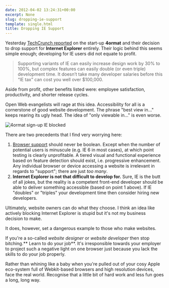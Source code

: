 ```yaml
---
date: 2012-04-02 13:24:31+00:00
excerpt: None
slug: dropping-ie-support
template: single.html
title: Dropping IE Support
---
```


Yesterday [TechCrunch reported](http://techcrunch.com/2012/04/01/bootstrapped-startup-saves-over-100k-by-dropping-ie/) on the start-up **4ormat** and their decision to drop support for **Internet Explorer** entirely. Their logic behind this seems simple enough; developing for IE users did not equate to profit.

> Supporting variants of IE can easily increase design work by 30% to 100%, but complex features can easily double (or even triple) development time. It doesn’t take many developer salaries before this “IE tax” can cost you well over $100,000.

Aside from profit, other benefits listed were: employee satisfaction, productivity, and shorter release cycles.

Open Web evangelists will rage at this idea. Accessibility for all is a cornerstone of good website development. The phrase "best view in..." keeps rearing its ugly head. The idea of "only viewable in..." is even worse.

![4ormat sign-up IE blocked](/images/2012/04/Screen-shot-2012-04-02-at-14.00.51.png)

There are two precedents that I find very worrying here:

1. [Browser support](/2012/03/03/forget-about-browser-support/) should never be boolean. Except when the number of potential users is minuscule (e.g. IE 6 in most cases), at which point testing is clearly unprofitable. A tiered visual and functional experience based on feature detection should exist, i.e. progressive enhancement. Any individual browser or device accessing a website is irrelevant in regards to "support"; there are just _too many_.
2. **Internet Explorer is not that difficult to develop for.** Sure, IE is the butt of all jokes, but the reality is a competent front-end developer should be able to deliver something accessible (based on point 1 above). If IE "doubles" or "triples" your development time then consider hiring new developers.

Ultimately, website owners can do what they choose. I think an idea like actively blocking Internet Explorer is stupid but it's not my business decision to make.

It does, however, set a dangerous example to those who make websites.

If you're a so-called _website designer_ or _website developer_ then stop bitching.** Learn to do your job**. It's irresponsible towards your employer to project such a negative light on one browser just because you lack the skills to do your job properly.

Rather than whining like a baby when you're pulled out of your cosy Apple eco-system full of Webkit-based browsers and high resolution devices, face the real world. Recognise that a little bit of hard work and less fun goes a long, long way.
